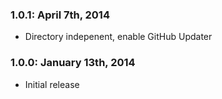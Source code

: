 ### 1.0.1: April 7th, 2014
* Directory indepenent, enable GitHub Updater

### 1.0.0: January 13th, 2014
* Initial release
